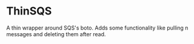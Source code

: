 ThinSQS
=======

A thin wrapper around SQS's boto. Adds some functionality like pulling n messages and deleting them after read.

